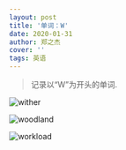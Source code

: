 ```yaml
---
layout: post
title: '单词：W'
date: 2020-01-31
author: 郑之杰
cover: ''
tags: 英语
---
```


> 记录以“W”为开头的单词.

![wither](https://img.imgdb.cn/item/605be5a98322e6675c5968d1.jpg)

![woodland](https://img.imgdb.cn/item/605011995aedab222cf961c3.jpg)

![workload](https://img.imgdb.cn/item/605be5258322e6675c592183.jpg)

